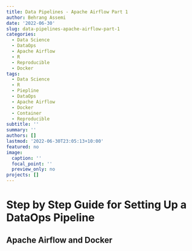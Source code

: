 ```yaml
---
title: Data Pipelines - Apache Airflow Part 1
author: Behrang Assemi
date: '2022-06-30'
slug: data-pipelines-apache-airflow-part-1
categories:
  - Data Science
  - DataOps
  - Apache Airflow
  - R
  - Reproducible
  - Docker
tags:
  - Data Science
  - R
  - Piepline
  - DataOps
  - Apache Airflow
  - Docker
  - Container
  - Reproducible
subtitle: ''
summary: ''
authors: []
lastmod: '2022-06-30T23:05:13+10:00'
featured: no
image:
  caption: ''
  focal_point: ''
  preview_only: no
projects: []
---
```


# Step by Step Guide for Setting Up a DataOps Pipeline
## Apache Airflow and Docker


